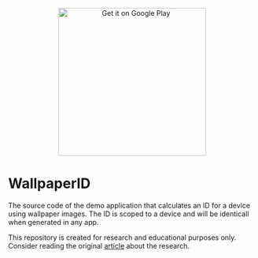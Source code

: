 <p align="center">
  <a href='https://play.google.com/store/apps/details?id=com.fingerprintjs.android.wallpaperid&pcampaignid=pcampaignidMKT-Other-global-all-co-prtnr-py-PartBadge-Mar2515-1'>
    <img alt='Get it on Google Play' src='https://play.google.com/intl/en_us/badges/static/images/badges/en_badge_web_generic.png' width="300px"/>
  </a>
</p>

# WallpaperID
The source code of the demo application that calculates an ID for a device using wallpaper images. The ID is scoped to a device and will be identicall when generated in any app.

This repository is created for research and educational purposes only. Consider reading the original [article](https://https://fingerprintjs.com/blog/wallpaper-id) about the research.
